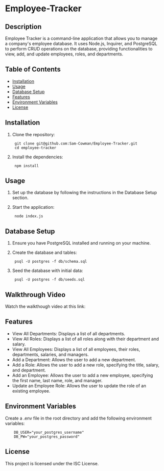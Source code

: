 # Employee-Tracker

## Description
Employee Tracker is a command-line application that allows you to manage a company's employee database. It uses Node.js, Inquirer, and PostgreSQL to perform CRUD operations on the database, providing functionalities to view, add, and update employees, roles, and departments.

## Table of Contents
- [Installation](#installation)
- [Usage](#usage)
- [Database Setup](#database-setup)
- [Features](#features)
- [Environment Variables](#environment-variables)
- [License](#license)

## Installation
1. Clone the repository:
   
        git clone git@github.com:Sam-Cowman/Employee-Tracker.git 
        cd employee-tracker

2. Install the dependencies:

        npm install

## Usage
1. Set up the database by following the instructions in the Database Setup section.
2. Start the application:

        node index.js
## Database Setup
1. Ensure you have PostgreSQL installed and running on your machine.
2. Create the database and tables:

        psql -U postgres -f db/schema.sql

3. Seed the database with initial data:

        psql -U postgres -f db/seeds.sql

## Walkthrough Video

Watch the walkthough video at this link: 



## Features
* View All Departments: Displays a list of all departments.
* View All Roles: Displays a list of all roles along with their department and salary.
* View All Employees: Displays a list of all employees, their roles, departments, salaries, and managers.
* Add a Department: Allows the user to add a new department.
* Add a Role: Allows the user to add a new role, specifying the title, salary, and department.
* Add an Employee: Allows the user to add a new employee, specifying the first name, last name, role, and manager.
* Update an Employee Role: Allows the user to update the role of an existing employee.

## Environment Variables 
Create a .env file in the root directory and add the following environment variables:

        DB_USER="your_postgres_username"
        DB_PW="your_postgres_password"

## License 
This project is licensed under the ISC License.